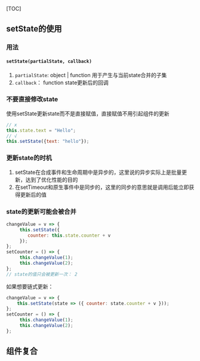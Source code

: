 

[TOC]

## setState的使用

### 用法

#### `setState(partialState, callback)`

1. `partialState`: object | function
   用于产生与当前state合并的子集
2. `callback`： function
   state更新后的回调



### 不要直接修改state

使用setState更新state而不是直接赋值，直接赋值不用引起组件的更新

```js
// x
this.state.text = "Hello";
// √
this.setState({text: "hello"});
```



### 更新state的时机

1. setState在合成事件和生命周期中是异步的，这里说的异步实际上是批量更新，达到了优化性能的目的
2. 在setTimeout和原生事件中是同步的，这里的同步的意思就是调用后能立即获得更新后的值



### state的更新可能会被合并

```js
changeValue = v => {
     this.setState({
     	counter: this.state.counter + v
     });
};
setCounter = () => {
     this.changeValue(1);
     this.changeValue(2);
};
// state的值只会被更新一次： 2
```

如果想要链式更新：

```js
changeValue = v => {
 	this.setState(state => ({ counter: state.counter + v }));
};
setCounter = () => {
     this.changeValue(1);
     this.changeValue(2);
};
```



## 组件复合

